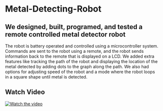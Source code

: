 # Metal-Detecting-Robot
## We designed, built, programed, and tested a remote controlled metal detector robot
The robot is battery operated and controlled using a microcontroller system. Commands are sent to the robot using a remote, and the robot sends information back to the remote that is displayed on a LCD. We added extra features like tracking the path of the robot and displaying the location of the metal detected by adding dots to the graph along the path. We also had options for adjusting speed of the robot and a mode where the robot loops in a square shape until metal is detected.

## Watch Video
[![Watch the video](https://www.youtube.com/watch?v=eaIsNIC90BI/0.jpg)](https://www.youtube.com/watch?v=eaIsNIC90BI)

